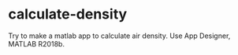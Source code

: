# calculate-density
Try to make a matlab app to calculate air density.
Use App Designer, MATLAB R2018b.
